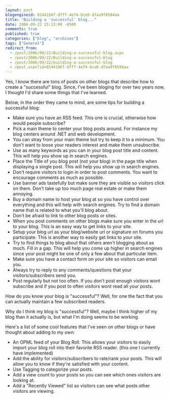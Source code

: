 ```yaml
---
layout: post
blogengineid: 01441b6f-d7ff-4e74-bce6-d7aa9f8584aa
title: "Building a 'successful' blog..."
date: 2006-09-22 15:13:00 -0500
comments: true
published: true
categories: ["blog", "archives"]
tags: ["General"]
redirect_from: 
  - /post/2006/09/22/Building-a-successful-blog.aspx
  - /post/2006/09/22/Building-a-successful-blog
  - /post/2006/09/22/building-a-successful-blog
  - /post.aspx?id=01441b6f-d7ff-4e74-bce6-d7aa9f8584aa
---
```

<!-- more -->

Yes, I know there are tons of posts on other blogs that describe how to create a "successful" blog. Since, I've been bloging for over two years now, I thought I'd share some things that I've learned.

Below, in the order they came to mind, are some tips for building a successful blog:
<UL>
<LI>Make sure you have an RSS feed. This one is crucial, otherwise how would people subscribe?</LI>
<LI>Pick a main theme to center your blog posts around. For instance my blog centers around .NET and web development.</LI>
<LI>You can stray from your main theme but try to keep it to a minimum. You don't want to loose your readers interest and make them unsubscribe.</LI>
<LI>Use as many keywords as you can in your blog post title and content. This will help you show up in search engines. </LI>
<LI>Place the Title of you blog post (not your blog) in the page title when displaying a single post. This will help you show up in search engines.</LI>
<LI>Don't require visitors to login in order to post comments. You want to encourage comments as much as possible.</LI>
<LI>Use banner ads tastefully but make sure they are visible so visitors click on them. Don't take up too much page real estate or make them annoying.</LI>
<LI>Buy a domain name to host your blog at so you have control over everything and this will help with search engines. Try to find a domain name that is related to what you'll blog about.</LI>
<LI>Don't be afraid to link to other blog posts or sites.</LI>
<LI>When you post comments on other blogs make sure you enter in the url to your blog. This is an easy way to get links to your site.</LI>
<LI>Setup your blog url as your blog/website url or signature on forums you participate. This is another way to easily get links to your site.</LI>
<LI>Try to find things to blog about that others aren't blogging about as much. Fill in a gap. This will help you come up higher in search engines since your post might be one of only a few about that particular item.</LI>
<LI>Make sure you have a contact form on your site so visitors can email you.</LI>
<LI>Always try to reply to any comments/questions that your visitors/subscribers send you.</LI>
<LI>Post regularly but not too often. If you don't post enough visitors wont subscribe and if you post to often visitors wont read all your posts.</LI></UL>

How do you know your blog is "successful"? Well, for one the fact that you can actually maintain a few subscribed readers.

Why do I think my blog is "successful"? Well, maybe I think higher of my blog than it actually is, but what I'm doing seems to be working.

Here's a list of some cool features that I've seen on other blogs or have thought about adding to my own:
<UL>
<LI>An OPML feed of your Blog Roll. This allows your visitors to easily import your blog roll into their favorite RSS reader. (this one I currently have implemented)</LI>
<LI>Add the ability for visitors/subscribers to rate/rank your posts. This will allow you to know if they're satisfied with your content.</LI>
<LI>Use Tagging to categorize your posts.</LI>
<LI>Add a view count to your posts so you can see which ones visitors are looking at.</LI>
<LI>Add a "Recently Viewed" list so visitors can see what posts other visitors are viewing.</LI></UL>

